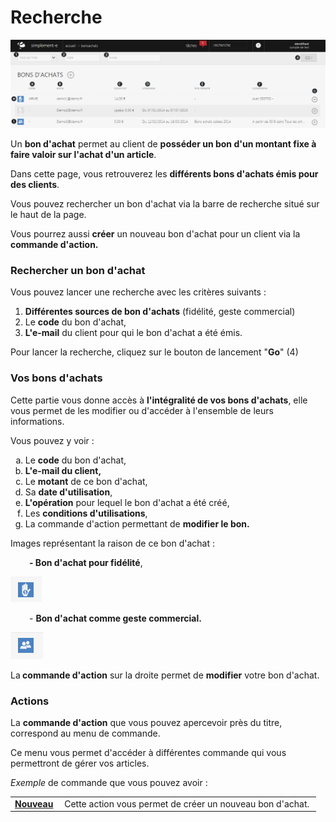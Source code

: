 # Recherche


![index-screenshotfionajoupilancom20150812090757](images/index-screenshotfionajoupilancom20150812090757.png)


<p>Un <strong>bon d'achat</strong> permet au client de <strong>poss&eacute;der un bon&nbsp;d'un montant fixe &agrave; faire valoir sur l'achat d'un article</strong>.</p>
<p>Dans cette page, vous retrouverez les <strong>diff&eacute;rents bons d'achats &eacute;mis pour des clients</strong>.</p>
<p>Vous pouvez rechercher un bon d'achat via la barre de recherche situ&eacute; sur le haut de la page.</p>
<p>Vous pourrez aussi <strong>cr&eacute;er</strong> un nouveau bon d'achat pour un client via la <strong>commande d'action.</strong></p>
<h3>Rechercher un bon d'achat</h3>
<p>Vous pouvez lancer une recherche avec les crit&egrave;res suivants :</p>
<ol>
<li><strong>Diff&eacute;rentes&nbsp;sources de bon d'achats</strong> (fid&eacute;lit&eacute;, geste commercial)</li>
<li>Le <strong>code</strong> du bon d'achat,</li>
<li><strong>L'e-mail</strong> du client pour qui le bon d'achat a &eacute;t&eacute; &eacute;mis.</li>
</ol>
<p>Pour lancer la recherche, cliquez sur le bouton de lancement "<strong>Go</strong>" (4)</p>
<h3>Vos bons d'achats</h3>
<p>Cette partie vous donne acc&egrave;s &agrave; <strong>l'int&eacute;gralit&eacute; de vos bons d'achats</strong>, elle vous permet de les modifier ou d'acc&eacute;der &agrave; l'ensemble de leurs informations.</p>
<p>Vous pouvez y voir :</p>
<ol type="a">
<li>Le <strong>code</strong> du bon d'achat,</li>
<li><strong>L'e-mail du client,</strong></li>
<li>Le <strong>motant</strong> de ce bon d'achat,</li>
<li>Sa <strong>date d'utilisation</strong>,</li>
<li><strong>L'op&eacute;ration</strong> pour lequel le bon d'achat a &eacute;t&eacute; cr&eacute;&eacute;,</li>
<li>Les <strong>conditions d'utilisations</strong>,</li>
<li>La commande d'action permettant de <strong>modifier le bon.</strong></li>
</ol>
<p>Images repr&eacute;sentant la raison de ce bon d'achat :</p>
<p style="padding-left: 30px;"><strong>- Bon d'achat pour fid&eacute;lit&eacute;</strong>,</p>


![index-0](images/index-0.png)


<p style="padding-left: 30px;">- <strong>Bon d'achat comme geste commercial.</strong></p>


![index-1](images/index-1.png)


<p>La<strong> commande d'action</strong> sur la droite permet de <strong>modifier</strong> votre bon d'achat.</p>
<h3>Actions</h3>
<p>La&nbsp;<strong>commande d'action</strong>&nbsp;que vous pouvez apercevoir pr&egrave;s du titre, correspond au menu de commande.</p>
<p>Ce menu vous permet d'acc&eacute;der &agrave; diff&eacute;rentes commande qui vous permettront de g&eacute;rer vos articles.</p>
<p><em>Exemple</em> de commande que vous pouvez avoir :</p>
<table>
<tbody>
<tr>
<td><strong><a href="/fr-fr/office/gestion-commerciale/commercial/bonsdachats/EditBonAchat.md">Nouveau </a></strong></td>
<td>&nbsp;Cette action vous&nbsp;permet de cr&eacute;er un nouveau bon d'achat.&nbsp;</td>
</tr>
</tbody>
</table>
<p>&nbsp;</p>

